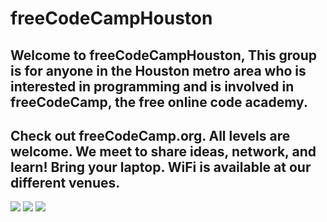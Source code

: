 # freeCodeCampHouston
## Welcome to freeCodeCampHouston, This group is for anyone in the Houston metro area who is interested in programming and is involved in freeCodeCamp, the free online code academy. 
## Check out freeCodeCamp.org. All levels are welcome. We meet to share ideas, network, and learn! Bring your laptop. WiFi is available at our different venues.

<p align="left">
<a href="https://www.meetup.com/freecodecamp-houston-tx/" target="blank"><img src="https://img.icons8.com/external-tal-revivo-color-tal-revivo/24/null/external-meetup-a-service-to-organize-online-groups-that-host-in-person-events-logo-color-tal-revivo.png"/></a>
<a href="freecodecamp-houston.slack.com" target="blank"><img src="hhttps://img.icons8.com/color/48/null/slack-new.png"/></a>
<a href="https://www.linkedin.com/company/freecodecamphouston/" target="blank"><img src="https://img.icons8.com/color/48/null/linkedin-circled--v1.png"/></a>
</p>
